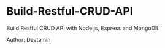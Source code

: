 # Build-Restful-CRUD-API
Build Restful CRUD API with Node.js, Express and MongoDB

Author: Devtamin
